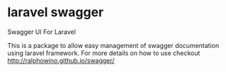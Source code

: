 laravel swagger
=======

Swagger UI For Laravel

This is a package to allow easy management of swagger documentation using laravel framework. For more details on how to use checkout http://ralphowino.github.io/swagger/
